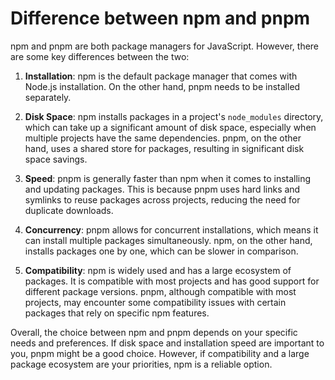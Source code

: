 # Difference between npm and pnpm

npm and pnpm are both package managers for JavaScript. However, there are some key differences between the two:

1. **Installation**: npm is the default package manager that comes with Node.js installation. On the other hand, pnpm needs to be installed separately.

2. **Disk Space**: npm installs packages in a project's `node_modules` directory, which can take up a significant amount of disk space, especially when multiple projects have the same dependencies. pnpm, on the other hand, uses a shared store for packages, resulting in significant disk space savings.

3. **Speed**: pnpm is generally faster than npm when it comes to installing and updating packages. This is because pnpm uses hard links and symlinks to reuse packages across projects, reducing the need for duplicate downloads.

4. **Concurrency**: pnpm allows for concurrent installations, which means it can install multiple packages simultaneously. npm, on the other hand, installs packages one by one, which can be slower in comparison.

5. **Compatibility**: npm is widely used and has a large ecosystem of packages. It is compatible with most projects and has good support for different package versions. pnpm, although compatible with most projects, may encounter some compatibility issues with certain packages that rely on specific npm features.

Overall, the choice between npm and pnpm depends on your specific needs and preferences. If disk space and installation speed are important to you, pnpm might be a good choice. However, if compatibility and a large package ecosystem are your priorities, npm is a reliable option.
